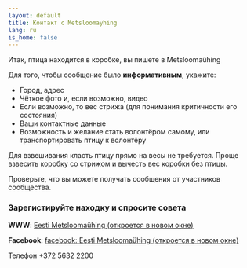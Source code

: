 ```yaml
---
layout: default
title: Контакт с Metsloomayhing 
lang: ru
is_home: false
---
```


Итак, птица находится в коробке, вы пишете в Metsloomaühing 

Для того, чтобы сообщение было <b>информативным</b>, укажите: 
- Город, адрес
- Чёткое фото и, если возможно, видео
- Если возможно, то вес стрижа (для понимания критичности его состояния)
- Ваши контактные данные
- Возможность и желание стать волонтёром самому, или транспортировать птицу к волонтёру
  
Для взвешивания класть птицу прямо на весы не требуется.
Проще взвесить коробку со стрижом и вычесть вес коробки без птицы.

Проверьте, что вы можете получать сообщения от участников сообщества.


### Зарегистируйте находку и спросите совета

**WWW**: <a href="https://www.metsloom.ee/kontaktid/" target="_blank" rel="noopener noreferrer">Eesti Metsloomaühing (откроется в новом окне)</a>

**Facebook**: <a href="https://www.facebook.com/EestiMetsloomayhing/" target="_blank" rel="noopener noreferrer">facebook: Eesti Metsloomaühing (откроется в новом окне)</a> 

Телефон +372 5632 2200
